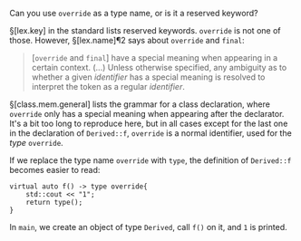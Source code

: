 Can you use `override` as a type name, or is it a reserved keyword?

§[lex.key] in the standard lists reserved keywords. `override` is not one of those. However, §[lex.name]¶2 says about `override` and `final`:

> [`override` and `final`] have a special meaning when appearing in a certain context. (...) Unless otherwise specified, any ambiguity as to whether a given *identifier* has a special meaning is resolved to interpret the token as a regular *identifier*.

§[class.mem.general] lists the grammar for a class declaration, where `override` only has a special meaning when appearing after the declarator. It's a bit too long to reproduce here, but in all cases except for the last one in the declaration of `Derived::f`, `override` is a normal identifier, used for the *type* `override`.

If we replace the type name `override` with `type`, the definition of `Derived::f` becomes easier to read:

```
virtual auto f() -> type override{
    std::cout << "1";
    return type();
}
```

In `main`, we create an object of type `Derived`, call `f()` on it, and `1` is printed.